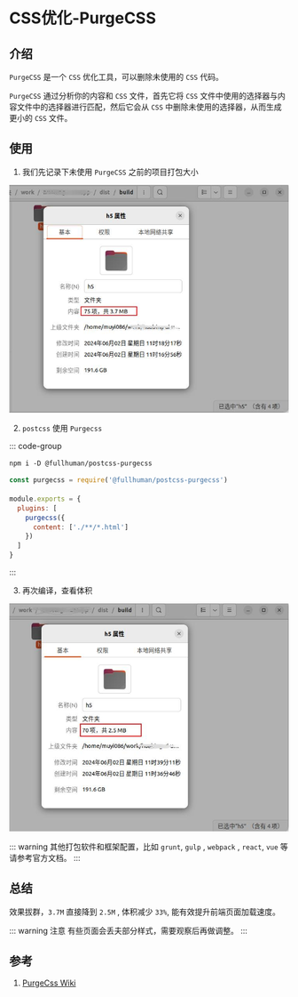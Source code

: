 # CSS优化-PurgeCSS

## 介绍
`PurgeCSS` 是一个 `CSS` 优化工具，可以删除未使用的 `CSS` 代码。

`PurgeCSS` 通过分析你的内容和 `CSS` 文件，首先它将 `CSS` 文件中使用的选择器与内容文件中的选择器进行匹配，然后它会从 `CSS` 中删除未使用的选择器，从而生成更小的 `CSS` 文件。

## 使用
1. 我们先记录下未使用 `PurgeCSS` 之前的项目打包大小

![未优化](/Images/Front-End/CSS/CSS优化-PurgeCSS/step_1.jpg "未优化")

2. `postcss` 使用 `Purgecss` 

  ::: code-group
  ```shell [install]
  npm i -D @fullhuman/postcss-purgecss
  ```

  ```js [postcss.config.js]
  const purgecss = require('@fullhuman/postcss-purgecss')

  module.exports = {
    plugins: [
      purgecss({
        content: ['./**/*.html']
      })
    ]
  }
  ```
  :::

3. 再次编译，查看体积

![已优化](/Images/Front-End/CSS/CSS优化-PurgeCSS/step_2.jpg "已优化")

::: warning
其他打包软件和框架配置，比如 `grunt`, `gulp` , `webpack` , `react`, `vue` 等请参考官方文档。
:::

## 总结
效果拔群，`3.7M` 直接降到 `2.5M` , 体积减少 `33%`, 能有效提升前端页面加载速度。

::: warning 注意
有些页面会丢夫部分样式，需要观察后再做调整。
:::


## 参考
1. [PurgeCss Wiki](https://purgecss.com/getting-started.html)